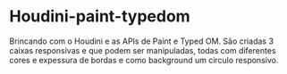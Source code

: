 # Houdini-paint-typedom
Brincando com o Houdini e as APIs de Paint e Typed OM. São criadas 3 caixas responsivas e que podem ser manipuladas, todas com diferentes cores e expessura de bordas e como background um circulo responsivo.
